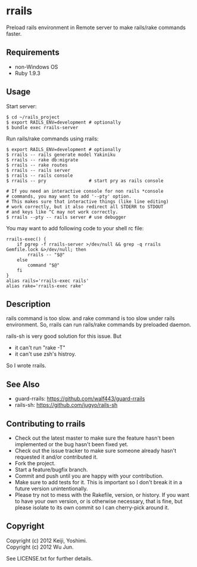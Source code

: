 # rrails

Preload rails environment in Remote server to make rails/rake commands faster.

## Requirements

* non-Windows OS
* Ruby 1.9.3

## Usage

Start server:

    $ cd ~/rails_project
    $ export RAILS_ENV=development # optionally
    $ bundle exec rrails-server
    
Run rails/rake commands using rrails:

    $ export RAILS_ENV=development # optionally
    $ rrails -- rails generate model Yakiniku
    $ rrails -- rake db:migrate
    $ rrails -- rake routes
    $ rrails -- rails server
    $ rrails -- rails console
    $ rrails -- pry                # start pry as rails console

    # If you need an interactive console for non rails *console
    # commands, you may want to add '--pty' option.
    # This makes sure that interactive things (like line editing)
    # work correctly, but it also redirect all STDERR to STDOUT
    # and keys like ^C may not work correctly.
    $ rrails --pty -- rails server # use debugger

You may want to add following code to your shell rc file:

    rrails-exec() {
        if pgrep -f rrails-server >/dev/null && grep -q rrails Gemfile.lock &>/dev/null; then
            rrails -- "$@"
        else
            command "$@"
        fi
    }
    alias rails='rrails-exec rails'
    alias rake='rrails-exec rake'

## Description

rails command is too slow. and rake command is too slow under rails environment.
So, rrails can run rails/rake commands by preloaded daemon.

rails-sh is very good solution for this issue. But

* it can't run "rake -T"
* it can't use zsh's histroy.

So I wrote rrails.

## See Also

* guard-rrails: https://github.com/walf443/guard-rrails
* rails-sh: https://github.com/jugyo/rails-sh

## Contributing to rrails
 
* Check out the latest master to make sure the feature hasn't been implemented or the bug hasn't been fixed yet.
* Check out the issue tracker to make sure someone already hasn't requested it and/or contributed it.
* Fork the project.
* Start a feature/bugfix branch.
* Commit and push until you are happy with your contribution.
* Make sure to add tests for it. This is important so I don't break it in a future version unintentionally.
* Please try not to mess with the Rakefile, version, or history. If you want to have your own version, or is otherwise necessary, that is fine, but please isolate to its own commit so I can cherry-pick around it.

## Copyright

Copyright (c) 2012 Keiji, Yoshimi. <br>
Copyright (c) 2012 Wu Jun.

See LICENSE.txt for further details.

